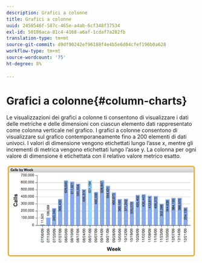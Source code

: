 ```yaml
---
description: Grafici a colonne
title: Grafici a colonne
uuid: 2458546f-587c-465e-a4ab-6cf348f37534
exl-id: 50186aca-81c4-4168-a6af-1cdaf7a282fb
translation-type: tm+mt
source-git-commit: d9df90242ef96188f4e4b5e6d04cfef196b0a628
workflow-type: tm+mt
source-wordcount: '75'
ht-degree: 8%

---
```


# Grafici a colonne{#column-charts}

Le visualizzazioni dei grafici a colonne ti consentono di visualizzare i dati delle metriche e delle dimensioni con ciascun elemento dati rappresentato come colonna verticale nel grafico. I grafici a colonne consentono di visualizzare sul grafico contemporaneamente fino a 200 elementi di dati univoci. I valori di dimensione vengono etichettati lungo l’asse x, mentre gli incrementi di metrica vengono etichettati lungo l’asse y. La colonna per ogni valore di dimensione è etichettata con il relativo valore metrico esatto.

![](assets/column1.png)
